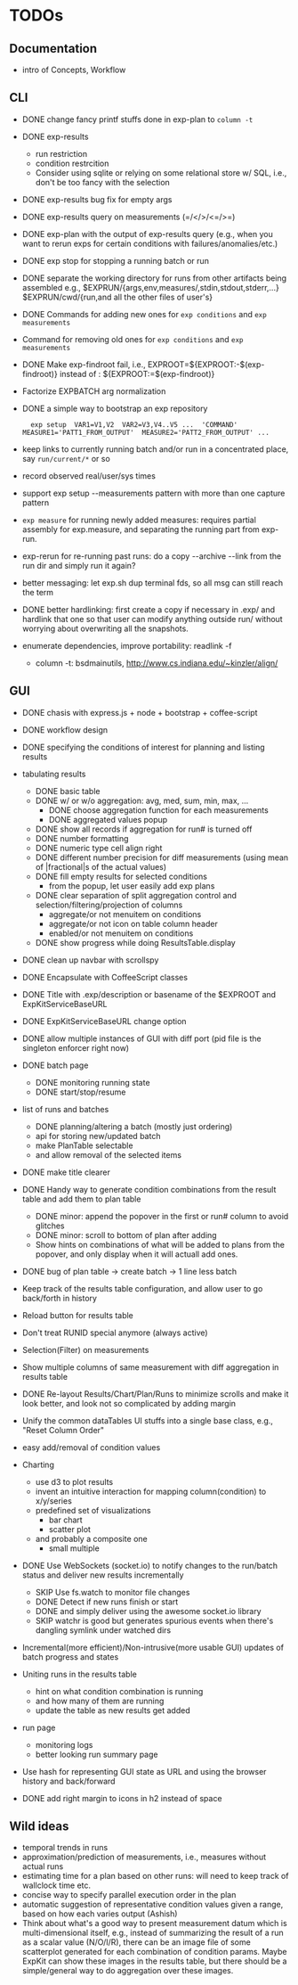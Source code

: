 # TODOs

## Documentation
* intro of Concepts, Workflow

## CLI
* DONE change fancy printf stuffs done in exp-plan to `column -t`
* DONE exp-results
    * run restriction
    * condition restrcition
    * Consider using sqlite or relying on some relational store w/ SQL, i.e., don't be too fancy with the selection
* DONE exp-results bug fix for empty args
* DONE exp-results query on measurements (=/</>/<=/>=)
* DONE exp-plan with the output of exp-results query (e.g., when you want to rerun exps for certain conditions with failures/anomalies/etc.)
* DONE exp stop for stopping a running batch or run

* DONE separate the working directory for runs from other artifacts being assembled
    e.g., $EXPRUN/{args,env,measures/,stdin,stdout,stderr,...} $EXPRUN/cwd/{run,and all the other files of user's}

* DONE Commands for adding new ones for `exp conditions` and `exp measurements`
* Command for removing old ones for `exp conditions` and `exp measurements`

* DONE Make exp-findroot fail, i.e., EXPROOT=${EXPROOT:-$(exp-findroot)} instead of : ${EXPROOT:=$(exp-findroot)}
* Factorize EXPBATCH arg normalization

* DONE a simple way to bootstrap an exp repository

        exp setup  VAR1=V1,V2  VAR2=V3,V4..V5 ...  'COMMAND'  MEASURE1='PATT1_FROM_OUTPUT'  MEASURE2='PATT2_FROM_OUTPUT' ...

* keep links to currently running batch and/or run in a concentrated place, say `run/current/*` or so
* record observed real/user/sys times

* support exp setup --measurements pattern with more than one capture pattern

* `exp measure` for running newly added measures: requires partial assembly for exp.measure, and separating the running part from exp-run.
* exp-rerun for re-running past runs: do a copy --archive --link from the run dir and simply run it again?

* better messaging: let exp.sh dup terminal fds, so all msg can still reach the term

* DONE better hardlinking: first create a copy if necessary in .exp/ and hardlink that one so that user can modify anything outside run/ without worrying about overwriting all the snapshots.

* enumerate dependencies, improve portability: readlink -f
    * column -t: bsdmainutils, http://www.cs.indiana.edu/~kinzler/align/

## GUI
* DONE chasis with express.js + node + bootstrap + coffee-script
* DONE workflow design

* DONE specifying the conditions of interest for planning and listing results
* tabulating results
    * DONE basic table
    * DONE w/ or w/o aggregation: avg, med, sum, min, max, ...
        * DONE choose aggregation function for each measurements
        * DONE aggregated values popup
    * DONE show all records if aggregation for run# is turned off
    * DONE number formatting
    * DONE numeric type cell align right
    * DONE different number precision for diff measurements (using mean of |fractional|s of the actual values)
    * DONE fill empty results for selected conditions
        * from the popup, let user easily add exp plans
    * DONE clear separation of split aggregation control and selection/filtering/projection of columns
        * aggregate/or not menuitem on conditions
        * aggregate/or not icon on table column header
        * enabled/or not menuitem on conditions
    * DONE show progress while doing ResultsTable.display
* DONE clean up navbar with scrollspy
* DONE Encapsulate with CoffeeScript classes

* DONE Title with .exp/description or basename of the $EXPROOT and ExpKitServiceBaseURL
* DONE ExpKitServiceBaseURL change option
* DONE allow multiple instances of GUI with diff port (pid file is the singleton enforcer right now)

* DONE batch page
    * DONE monitoring running state
    * DONE start/stop/resume

* list of runs and batches
    * DONE planning/altering a batch (mostly just ordering)
    * api for storing new/updated batch
    * make PlanTable selectable
    * and allow removal of the selected items
* DONE make title clearer

* DONE Handy way to generate condition combinations from the result table and add them to plan table
    * DONE minor: append the popover in the first or run# column to avoid glitches
    * DONE minor: scroll to bottom of plan after adding
    * Show hints on combinations of what will be added to plans from the
      popover, and only display when it will actuall add ones.

* DONE bug of plan table -> create batch -> 1 line less batch

* Keep track of the results table configuration, and allow user to go back/forth in history
* Reload button for results table

* Don't treat RUNID special anymore (always active)
* Selection(Filter) on measurements
* Show multiple columns of same measurement with diff aggregation in results table

* DONE Re-layout Results/Chart/Plan/Runs to minimize scrolls and make it look
  better, and look not so complicated by adding margin

* Unify the common dataTables UI stuffs into a single base class, e.g., "Reset Column Order"

* easy add/removal of condition values

* Charting
    * use d3 to plot results
    * invent an intuitive interaction for mapping column(condition) to x/y/series
    * predefined set of visualizations
        * bar chart
        * scatter plot
    * and probably a composite one
        * small multiple

* DONE Use WebSockets (socket.io) to notify changes to the run/batch status and deliver new results incrementally
    * SKIP Use fs.watch to monitor file changes
    * DONE Detect if new runs finish or start
    * DONE and simply deliver using the awesome socket.io library
    * SKIP watchr is good but generates spurious events when there's dangling symlink under watched dirs
* Incremental(more efficient)/Non-intrusive(more usable GUI) updates of batch progress and states

* Uniting runs in the results table
    * hint on what condition combination is running
    * and how many of them are running
    * update the table as new results get added

* run page
    * monitoring logs
    * better looking run summary page

* Use hash for representing GUI state as URL and using the browser history and back/forward

* DONE add right margin to icons in h2 instead of space

## Wild ideas
* temporal trends in runs
* approximation/prediction of measurements, i.e., measures without actual runs
* estimating time for a plan based on other runs: will need to keep track of
  wallclock time etc.
* concise way to specify parallel execution order in the plan
* automatic suggestion of representative condition values given a range, based
  on how each varies output (Ashish)
* Think about what's a good way to present measurement datum which is
  multi-dimensional itself, e.g., instead of summarizing the result of a run as
  a scalar value (N/O/I/R), there can be an image file of some scatterplot
  generated for each combination of condition params.  Maybe ExpKit can show
  these images in the results table, but there should be a simple/general way
  to do aggregation over these images.

<!--
vim:undofile
map <D-CR>  <C-\><C-N>:!make -C ~/2012/Projects/ExpKit install PREFIX=~<CR>:!cd ~/2012/Study/Giraph-vs-Socialite/graph-benchmarks; exp gui stop; exp gui start &<CR>
-->
